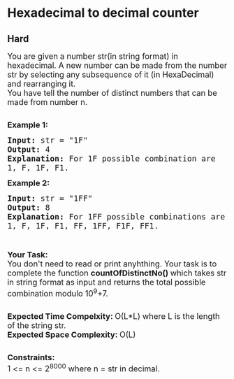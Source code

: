 # Hexadecimal to decimal counter
## Hard 
<div class="problem-statement">
                <p></p><p><span style="font-size:18px">You are given a number str(in string format)&nbsp;in hexadecimal. A new number can be made from the number str&nbsp;by selecting any subsequence of it (in HexaDecimal) and rearranging it.<br>
You have tell the number of distinct numbers that can be made from number n.</span><br>
&nbsp;</p>

<p><span style="font-size:18px"><strong>Example 1:</strong></span></p>

<pre><span style="font-size:18px"><strong>Input: </strong>str = "1F"
<strong>Output: </strong>4
<strong>Explanation: </strong>For 1F possible combination are 
1, F, 1F, F1.</span>
</pre>

<p><span style="font-size:18px"><strong>Example 2:</strong></span></p>

<pre><span style="font-size:18px"><strong>Input: </strong>str = "1FF"
<strong>Output: </strong>8
<strong>Explanation: </strong>For 1FF possible combinations are
1, F, 1F, F1, FF, 1FF, F1F, FF1.</span>
</pre>

<p>&nbsp;</p>

<p><span style="font-size:18px"><strong>Your Task:</strong><br>
You don't need to read or print anyhthing. Your task is to complete the function&nbsp;<strong>countOfDistinctNo()&nbsp;</strong>which takes str in string format as input and returns the total possible combination modulo 10<sup>9</sup>+7.</span><br>
&nbsp;</p>

<p><span style="font-size:18px"><strong>Expected Time Compelxity:&nbsp;</strong>O(L*L)&nbsp;where L is the length of the string str.<br>
<strong>Expected Space Complexity:&nbsp;</strong>O(L)</span><br>
&nbsp;</p>

<p><span style="font-size:18px"><strong>Constraints:</strong><br>
1 &lt;= n &lt;= 2<sup>8000</sup>&nbsp;where n = str in decimal.</span></p>
 <p></p>
            </div>